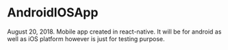 # AndroidIOSApp
August 20, 2018.
Mobile app created in react-native. It will be  for android as well as iOS platform however is just for testing purpose.
